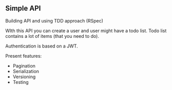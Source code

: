 ## Simple API

Building API and using TDD approach (RSpec)

WIth this API you can create a user and user might have a todo list.
Todo list contains a lot of items (that you need to do).

Authentication is based on a JWT.

Present features:
 - Pagination
 - Serialization
 - Versioning
 - Testing
